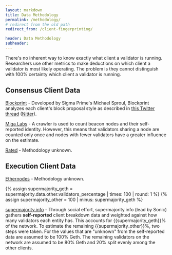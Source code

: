 ```yaml
---
layout: markdown
title: Data Methodology
permalink: /methodology/
# redirect from the old path
redirect_from: /client-fingerprinting/

header: Data Methodology
subheader: 
---
```



There's no inherent way to know exactly what client a validator is running. Researchers use other metrics to make deductions on which client a validator is most likely operating. The problem is they cannot distinguish with 100% certainty which client a validator is running.


## Consensus Client Data

[Blockprint](https://blockprint.sigp.io/) - Developed by Sigma Prime's Michael Sproul, Blockprint  analyzes each client's block proposal style as described in [this Twitter thread](https://twitter.com/sproulM_/status/1440512518242197516) ([Nitter](https://nitter.snopyta.org/sproulM_/status/1440512518242197516)).

[Miga Labs](https://migalabs.io/) - A crawler is used to count beacon nodes and their self-reported identity. However, this means that validators sharing a node are counted only once and nodes with fewer validators have a greater influence on the estimate.

[Rated](https://www.rated.network/) - Methodology unknown.


## Execution Client Data

[Ethernodes](https://ethernodes.org/) - Methodology unknown.

{% assign supermajority_geth = supermajority.data.other.validators_percentage | times: 100 | round: 1 %}
{% assign supermajority_other = 100 | minus: supermajority_geth %}

[supermajority.info](https://supermajority.info) - Through social effort, supermajority.info (lead by Sonic) gathers **self-reported** client breakdown data and weighted against how many validators each entity has. This accounts for {{supermajority_geth}}% of the network. To estimate the remaining {{supermajority_other}}%, two steps were taken. For the values that are "unknown" from the self-reported data are assumed to be 100% Geth. The remaining validators on the network are assumed to be 80% Geth and 20% split evenly among the other clients.
